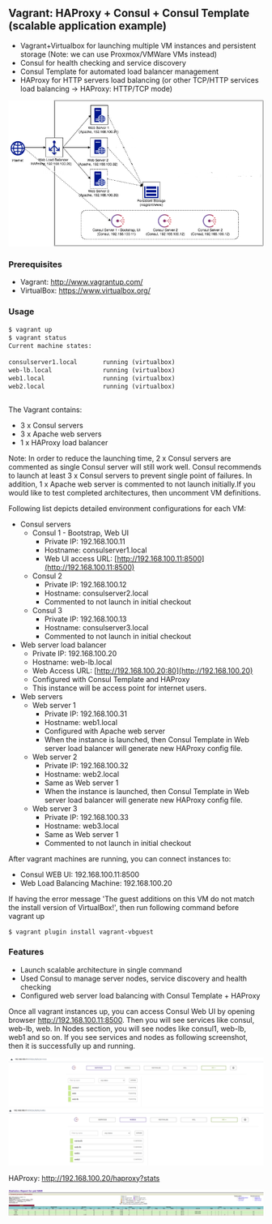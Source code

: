 
## Vagrant: HAProxy + Consul + Consul Template (scalable application example)

- Vagrant+Virtualbox for launching multiple VM instances and persistent storage (Note: we can use Proxmox/VMWare VMs instead)
- Consul for health checking and service discovery
- Consul Template for automated load balancer management
- HAProxy for HTTP servers load balancing (or other TCP/HTTP services load balancing -> HAProxy: HTTP/TCP mode)

![picture](pictures/vagrant_consul_architecture_diagram.png)

### Prerequisites
- Vagrant: http://www.vagrantup.com/
- VirtualBox: https://www.virtualbox.org/

### Usage
```
$ vagrant up
$ vagrant status
Current machine states:

consulserver1.local       running (virtualbox)
web-lb.local              running (virtualbox)
web1.local                running (virtualbox)
web2.local                running (virtualbox)
 
```   

The Vagrant contains:

- 3 x Consul servers
- 3 x Apache web servers
- 1 x HAProxy load balancer

Note: In order to reduce the launching time, 2 x Consul servers are commented as single Consul server will still work well. Consul recommends to launch at least 3 x Consul servers to prevent single point of failures. In addition, 1 x Apache web server is commented to not launch initially.If you would like to test completed architectures, then uncomment VM definitions.

Following list depicts detailed environment configurations for each VM:
* Consul servers
    * Consul 1 - Bootstrap, Web UI
        * Private IP: 192.168.100.11
        * Hostname: consulserver1.local
        * Web UI access URL: [http://192.168.100.11:8500](http://192.168.100.11:8500)
    * Consul 2 
        * Private IP: 192.168.100.12
        * Hostname: consulserver2.local
        * Commented to not launch in initial checkout
    * Consul 3
        * Private IP: 192.168.100.13
        * Hostname: consulserver3.local
        * Commented to not launch in initial checkout
* Web server load balancer
    * Private IP: 192.168.100.20
    * Hostname: web-lb.local
    * Web Access URL: [http://192.168.100.20:80](http://192.168.100.20)
    * Configured with Consul Template and HAProxy
    * This instance will be access point for internet users.
* Web servers
    * Web server 1 
        * Private IP: 192.168.100.31
        * Hostname: web1.local
        * Configured with Apache web server
        * When the instance is launched, then Consul Template in Web server load balancer will generate new HAProxy config file.
    * Web server 2
        * Private IP: 192.168.100.32
        * Hostname: web2.local
        * Same as Web server 1
        * When the instance is launched, then Consul Template in Web server load balancer will generate new HAProxy config file.
    * Web server 3
        * Private IP: 192.168.100.33
        * Hostname: web3.local
        * Same as Web server 1
        * Commented to not launch in initial checkout

After vagrant machines are running, you can connect instances to:

- Consul WEB UI: 192.168.100.11:8500
- Web Load Balancing Machine: 192.168.100.20

If having the error message 'The guest additions on this VM do not match the install version of VirtualBox!', then run following command before vagrant up
```
$ vagrant plugin install vagrant-vbguest
```

### Features
- Launch scalable architecture in single command
- Used Consul to manage server nodes, service discovery and health checking
- Configured web server load balancing with Consul Template + HAProxy

Once all vagrant instances up, you can access Consul Web UI by opening browser http://192.168.100.11:8500. Then you will see services like consul, web-lb, web. In Nodes section, you will see nodes like consul1, web-lb, web1 and so on. If you see services and nodes as following screenshot, then it is successfully up and running.

![picture](pictures/consul-services.png)
![picture](pictures/consul-nodes.png)

HAProxy: http://192.168.100.20/haproxy?stats

![picture](pictures/haproxy-stats.png)



